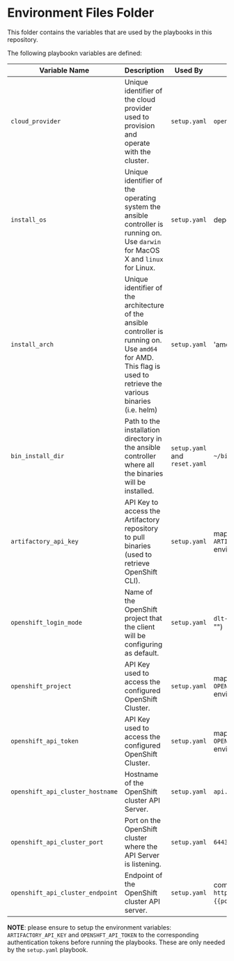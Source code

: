 # Environment Files Folder

This folder contains the variables that are used by the playbooks in this repository.

The following playbookn variables are defined:

| Variable Name                    | Description | Used By | Default Value  |
|----------------------------------|-------------|---------|----------------|
| `cloud_provider`                 | Unique identifier of the cloud provider used to provision and operate with the cluster. | `setup.yaml` | `openshift` |
| `install_os`                     | Unique identifier of the operating system the ansible controller is running on. Use `darwin` for MacOS X and `linux` for Linux. | `setup.yaml` | depends on file |
| `install_arch`                   | Unique identifier of the architecture of the ansible controller is running on. Use `amd64` for AMD. This flag is used to retrieve the various binaries (i.e. helm) | `setup.yaml` | 'amd64' |
| `bin_install_dir`                | Path to the installation directory in the ansible controller where all the binaries will be installed. | `setup.yaml` and `reset.yaml` | `~/bin` |
| `artifactory_api_key`            | API Key to access the Artifactory repository to pull binaries (used to retrieve OpenShift CLI). | `setup.yaml` | maps the `ARTIFACTORY_API_KEY` environment variable. |
| `openshift_login_mode`           | Name of the OpenShift project that the client will be configuring as default. | `setup.yaml` | `dlt-interop` (it can be set to "") |
| `openshift_project`              | API Key used to access the configured OpenShift Cluster. | `setup.yaml` | maps the `OPENSHIFT_API_TOKEN` environment variable. |
| `openshift_api_token`            | API Key used to access the configured OpenShift Cluster. | `setup.yaml` | maps the `OPENSHIFT_API_TOKEN` environment variable. | 
| `openshift_api_cluster_hostname` | Hostname of the OpenShift cluster API Server. | `setup.yaml` | `api.ros2.sl.cloud9.ibm.com` |
| `openshift_api_cluster_port`     | Port on the OpenShift cluster where the API Server is listening. | `setup.yaml` | `6443` |
| `openshift_api_cluster_endpoint` | Endpoint of the OpenShift cluster API server. | `setup.yaml` | composed as `https://{{hostname}}:{{port}}` with the above. |


__NOTE__: please ensure to setup the environment variables: `ARTIFACTORY_API_KEY` and `OPENSHFT_API_TOKEN` to the corresponding authentication tokens before running the playbooks. These are only needed by the `setup.yaml` playbook.
